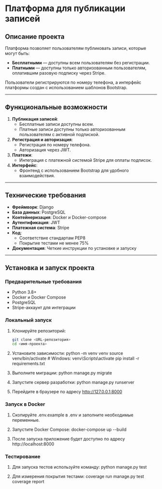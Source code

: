 # Платформа для публикации записей

## Описание проекта

Платформа позволяет пользователям публиковать записи, которые могут быть:
- **Бесплатными** — доступны всем пользователям без регистрации.
- **Платными** — доступны только авторизованным пользователям, оплатившим разовую подписку через Stripe.

Пользователи регистрируются по номеру телефона, а интерфейс платформы создан с использованием шаблонов Bootstrap.

---

## Функциональные возможности

1. **Публикация записей**:
   - Бесплатные записи доступны всем.
   - Платные записи доступны только авторизованным пользователям с активной подпиской.
2. **Регистрация и авторизация**:
   - Регистрация по номеру телефона.
   - Авторизация через JWT.
3. **Платежи**:
   - Интеграция с платежной системой Stripe для оплаты подписок.
4. **Интерфейс**:
   - Фронтенд с использованием Bootstrap для удобного взаимодействия.

---

## Технические требования

- **Фреймворк**: Django
- **База данных**: PostgreSQL
- **Контейнеризация**: Docker и Docker-compose
- **Аутентификация**: JWT
- **Платежная система**: Stripe
- **Код**:
  - Соответствие стандартам PEP8
  - Покрытие тестами не менее 75%
- **Документация**: Четкие инструкции по установке и запуску

---

## Установка и запуск проекта

### Предварительные требования

- Python 3.8+
- Docker и Docker Compose
- PostgreSQL
- Stripe-аккаунт для интеграции

### Локальный запуск

1. Клонируйте репозиторий:
   ```bash
   git clone <URL-репозитория>
   cd <имя-проекта>

2. Установите зависимости:
python -m venv venv
source venv/bin/activate  # Windows: venv\Scripts\activate
pip install -r requirements.txt

3. Выполните миграции:
python manage.py migrate

4. Запустите сервер разработки:
python manage.py runserver

5. Перейдите в браузере по адресу http://127.0.0.1:8000

### Запуск в Docker
1. Скопируйте .env.example в .env и заполните необходимые переменные.

2. Запустите Docker Compose:
docker-compose up --build

3. После запуска приложение будет доступно по адресу http://localhost:8000

### Тестирование
1. Для запуска тестов используйте команду:
python manage.py test

2. Для измерения покрытия тестами:
coverage run manage.py test
coverage report
